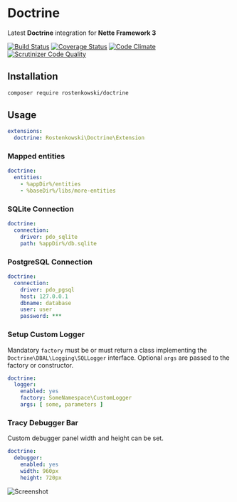 # Doctrine 

Latest **Doctrine** integration for **Nette Framework 3**

[![Build Status](https://travis-ci.org/rostenkowski/doctrine.svg?branch=master)](https://travis-ci.org/rostenkowski/doctrine)
[![Coverage Status](https://coveralls.io/repos/github/rostenkowski/doctrine/badge.svg)](https://coveralls.io/github/rostenkowski/doctrine)
[![Code Climate](https://codeclimate.com/github/rostenkowski/doctrine/badges/gpa.svg)](https://codeclimate.com/github/rostenkowski/doctrine)
[![Scrutinizer Code Quality](https://scrutinizer-ci.com/g/rostenkowski/doctrine/badges/quality-score.png?b=master)](https://scrutinizer-ci.com/g/rostenkowski/doctrine/?branch=master)

## Installation
```bash
composer require rostenkowski/doctrine
```
## Usage

```yaml
extensions: 
  doctrine: Rostenkowski\Doctrine\Extension
```
### Mapped entities

```yaml
doctrine:
  entities: 
    - %appDir%/entities
    - %baseDir%/libs/more-entities
```
### SQLite Connection   
```yaml
doctrine:
  connection:
    driver: pdo_sqlite 
    path: %appDir%/db.sqlite 
```

### PostgreSQL Connection
```yaml
doctrine:
  connection:
    driver: pdo_pgsql
    host: 127.0.0.1  
    dbname: database
    user: user
    password: ***
```

### Setup Custom Logger 
Mandatory `factory` must be or must return a class implementing the `Doctrine\DBAL\Logging\SQLLogger` interface. 
Optional `args` are passed to the factory or constructor.
```yaml
doctrine:
  logger:
    enabled: yes
    factory: SomeNamespace\CustomLogger 
    args: [ some, parameters ]        
```
### Tracy Debugger Bar
Custom debugger panel width and height can be set.  
```yaml
doctrine:
  debugger:
    enabled: yes
    width: 960px
    height: 720px
```

![Screenshot](https://cdn.pbrd.co/images/GNMxfwu.png)
